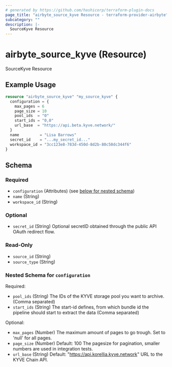 ```yaml
---
# generated by https://github.com/hashicorp/terraform-plugin-docs
page_title: "airbyte_source_kyve Resource - terraform-provider-airbyte"
subcategory: ""
description: |-
  SourceKyve Resource
---
```


# airbyte_source_kyve (Resource)

SourceKyve Resource

## Example Usage

```terraform
resource "airbyte_source_kyve" "my_source_kyve" {
  configuration = {
    max_pages = 6
    page_size = 10
    pool_ids  = "0"
    start_ids = "0,0"
    url_base  = "https://api.beta.kyve.network/"
  }
  name         = "Lisa Barrows"
  secret_id    = "...my_secret_id..."
  workspace_id = "3cc123e8-783d-450d-8d2b-80c50dc344f6"
}
```

<!-- schema generated by tfplugindocs -->
## Schema

### Required

- `configuration` (Attributes) (see [below for nested schema](#nestedatt--configuration))
- `name` (String)
- `workspace_id` (String)

### Optional

- `secret_id` (String) Optional secretID obtained through the public API OAuth redirect flow.

### Read-Only

- `source_id` (String)
- `source_type` (String)

<a id="nestedatt--configuration"></a>
### Nested Schema for `configuration`

Required:

- `pool_ids` (String) The IDs of the KYVE storage pool you want to archive. (Comma separated)
- `start_ids` (String) The start-id defines, from which bundle id the pipeline should start to extract the data (Comma separated)

Optional:

- `max_pages` (Number) The maximum amount of pages to go trough. Set to 'null' for all pages.
- `page_size` (Number) Default: 100
The pagesize for pagination, smaller numbers are used in integration tests.
- `url_base` (String) Default: "https://api.korellia.kyve.network"
URL to the KYVE Chain API.


